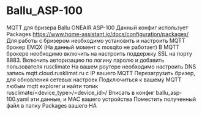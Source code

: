 # Ballu_ASP-100
MQTT для бризера Ballu ONEAIR ASP-100
Данный конфиг использует Packages https://www.home-assistant.io/docs/configuration/packages/
Для работы с бризером необходимо установить и настроить MQTT брокер EMQX (На данный момент с mosqito не работает)
В MQTT брокере необходимо включить на настроить поддержку SSL на порту 8883.
Включить авторизацию по логину паролю и добавить пользователя rusclimate
На вашем роутере необходимо настроить DNS запись mqtt.cloud.rusklimat.ru c IP вашего MQTT
Перезагрузить бризер, для обновления сетевых настроек
Подключиться к вашему MQTT любым mqtt explorer и найти топик rusclimate/<device_type>/<device_id>/
Вписать в конфиг ballu_asp-100.yaml эти данные, и MAC вашего устройства
Поместить полученный файл в папку Packages вашего HA
